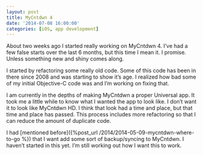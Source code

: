 ```yaml
---
layout: post
title: MyCntdwn 4
date: '2014-07-08 16:00:00'
categories: [iOS, app development]
---
```


About two weeks ago I started really working on MyCntdwn 4. I’ve had a few false starts over the last 6 months, but this time I mean it. I promise. Unless something new and shiny comes along.

I started by refactoring some really old code. Some of this code has been in there since 2008 and was starting to show it’s age. I realized how bad some of my initial Objective-C code was and I’m working on fixing that.

I am currently in the depths of making MyCntdwn a proper Universal app. It took me a little while to know what I wanted the app to look like. I don’t want it to look like MyCntdwn HD. I think that look had a time and place, but that time and place has passed. This process includes more refactoring so that I can reduce the amount of duplicate code.

I had [mentioned before]({%post_url /2014/2014-05-09-mycntdwn-where-to-go %}) that I want add some sort of backup/syncing to MyCntdwn. I haven’t started in this yet. I’m still working out how I want this to work.

